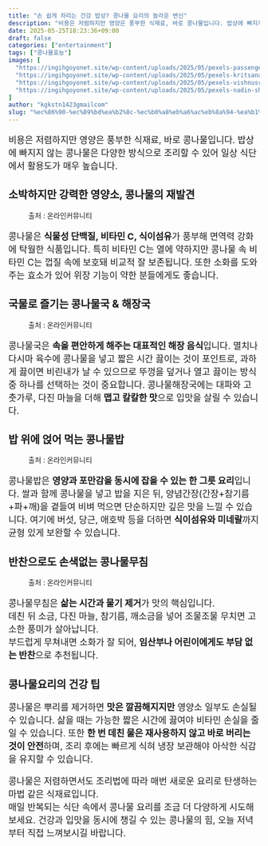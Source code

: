 ```yaml
---
title: "손 쉽게 차리는 건강 밥상? 콩나물 요리의 놀라운 변신"
description: "비용은 저렴하지만 영양은 풍부한 식재료, 바로 콩나물입니다. 밥상에 빠지지 않는 콩나물은 다양한 방식으로 조리할 수 있어 일상 식단에서 활용도가 매우 높습니다."
date: 2025-05-25T18:23:36+09:00
draft: false
categories: ["entertainment"]
tags: ["콩나물효능"]
images: [
  "https://ingihgoyonet.site/wp-content/uploads/2025/05/pexels-passengerslover-31858151-1024x683.jpg"
  "https://ingihgoyonet.site/wp-content/uploads/2025/05/pexels-kritsana-kid-takhai-941583973-30392957-1024x683.jpg"
  "https://ingihgoyonet.site/wp-content/uploads/2025/05/pexels-vishnusriraj-2827263-1024x682.jpg"
  "https://ingihgoyonet.site/wp-content/uploads/2025/05/pexels-nadin-sh-78971847-16028786-683x1024.jpg"
]
author: "kgkstn1423gmailcom"
slug: "%ec%86%90-%ec%89%bd%ea%b2%8c-%ec%b0%a8%eb%a6%ac%eb%8a%94-%ea%b1%b4%ea%b0%95-%eb%b0%a5%ec%83%81-%ec%bd%a9%eb%82%98%eb%ac%bc-%ec%9a%94%eb%a6%ac%ec%9d%98-%eb%86%80%eb%9d%bc%ec%9a%b4-%eb%b3%80%ec%8b%a0"
---
```


<p style="font-size:18px">비용은 저렴하지만 영양은 풍부한 식재료, 바로 콩나물입니다. 밥상에 빠지지 않는 콩나물은 다양한 방식으로 조리할 수 있어 일상 식단에서 활용도가 매우 높습니다. </p> <h2 >소박하지만 강력한 영양소, 콩나물의 재발견</h2> <figure ><img src="https://ingihgoyonet.site/wp-content/uploads/2025/05/pexels-passengerslover-31858151-1024x683.jpg" alt="" style="aspect-ratio:16/9;object-fit:cover"/><figcaption >출처 : 온라인커뮤니티</figcaption></figure> <p style="font-size:18px">콩나물은 <strong>식물성 단백질, 비타민 C, 식이섬유</strong>가 풍부해 면역력 강화에 탁월한 식품입니다. 특히 비타민 C는 열에 약하지만 콩나물 속 비타민 C는 껍질 속에 보호돼 비교적 잘 보존됩니다. 또한 소화를 도와주는 효소가 있어 위장 기능이 약한 분들에게도 좋습니다.</p> <h2 >국물로 즐기는 콩나물국 &amp; 해장국</h2> <figure ><img src="https://ingihgoyonet.site/wp-content/uploads/2025/05/pexels-kritsana-kid-takhai-941583973-30392957-1024x683.jpg" alt="" style="aspect-ratio:16/9;object-fit:cover"/><figcaption >출처 : 온라인커뮤니티</figcaption></figure> <p style="font-size:18px">콩나물국은 <strong>속을 편안하게 해주는 대표적인 해장 음식</strong>입니다. 멸치나 다시마 육수에 콩나물을 넣고 짧은 시간 끓이는 것이 포인트로, 과하게 끓이면 비린내가 날 수 있으므로 뚜껑을 덮거나 열고 끓이는 방식 중 하나를 선택하는 것이 중요합니다. 콩나물해장국에는 대파와 고춧가루, 다진 마늘을 더해 <strong>맵고 칼칼한 맛</strong>으로 입맛을 살릴 수 있습니다.</p> <h2 >밥 위에 얹어 먹는 콩나물밥</h2> <figure ><img src="https://ingihgoyonet.site/wp-content/uploads/2025/05/pexels-vishnusriraj-2827263-1024x682.jpg" alt="" style="aspect-ratio:16/9;object-fit:cover"/><figcaption >출처 : 온라인커뮤니티</figcaption></figure> <p style="font-size:18px">콩나물밥은 <strong>영양과 포만감을 동시에 잡을 수 있는 한 그릇 요리</strong>입니다. 쌀과 함께 콩나물을 넣고 밥을 지은 뒤, 양념간장(간장+참기름+파+깨)을 곁들여 비벼 먹으면 단순하지만 깊은 맛을 느낄 수 있습니다. 여기에 버섯, 당근, 애호박 등을 더하면 <strong>식이섬유와 미네랄</strong>까지 균형 있게 보완할 수 있습니다.</p> <h2 >반찬으로도 손색없는 콩나물무침</h2> <figure ><img src="https://ingihgoyonet.site/wp-content/uploads/2025/05/pexels-nadin-sh-78971847-16028786-683x1024.jpg" alt="" style="aspect-ratio:16/9;object-fit:cover"/><figcaption >출처 : 온라인커뮤니티</figcaption></figure> <p style="font-size:18px">콩나물무침은 <strong>삶는 시간과 물기 제거</strong>가 맛의 핵심입니다.<br>데친 뒤 소금, 다진 마늘, 참기름, 깨소금을 넣어 조물조물 무치면 고소한 풍미가 살아납니다.<br>부드럽게 무쳐내면 소화가 잘 되어, <strong>임산부나 어린이에게도 부담 없는 반찬</strong>으로 추천됩니다.</p> <h2 >콩나물요리의 건강 팁</h2> <p style="font-size:18px">콩나물은 뿌리를 제거하면 <strong>맛은 깔끔해지지만</strong> 영양소 일부도 손실될 수 있습니다. 삶을 때는 가능한 짧은 시간에 끓여야 비타민 손실을 줄일 수 있습니다. 또한 <strong>한 번 데친 물은 재사용하지 않고 바로 버리는 것이 안전</strong>하며, 조리 후에는 빠르게 식혀 냉장 보관해야 아삭한 식감을 유지할 수 있습니다.</p> <p style="font-size:18px">콩나물은 저렴하면서도 조리법에 따라 매번 새로운 요리로 탄생하는 마법 같은 식재료입니다.<br>매일 반복되는 식단 속에서 콩나물 요리를 조금 더 다양하게 시도해보세요. 건강과 입맛을 동시에 챙길 수 있는 콩나물의 힘, 오늘 저녁부터 직접 느껴보시길 바랍니다.</p>